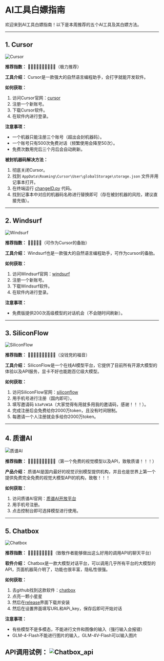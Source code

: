 # AI工具白嫖指南

欢迎来到AI工具白嫖指南！以下是本周推荐的五个AI工具及其白嫖方法。

---

## 1. Cursor

![Cursor](https://github.com/CodermanYHZ/BaiPiao/blob/main/image/cursor.png)

**推荐指数：** 🌟🌟🌟🌟🌟🌟🌟🌟🌟🌟（极力推荐）

**工具介绍：**
Cursor是一款强大的自然语言编程助手，会打字就能开发软件。

**如何获取：**
1. 访问Cursor官网：[cursor](https://www.cursor.com/)
2. 注册一个新账号。
3. 下载Cursor软件。
4. 在软件内进行登录。

**注意事项：**
- 一个机器只能注册三个账号（超出会封机器码）。
- 一个账号只有500次免费对话（频繁使用会降至50次）。
- 免费次数用完后三个月后会自动刷新。

**被封机器码解决方法：**
1. 彻底关闭Cursor。
2. 找到 `AppData\Roaming\Cursor\User\globalStorage\storage.json` 文件并用记事本打开。
3. 在终端运行 [changeID.py](https://github.com/CodermanYHZ/BaiPiao/blob/main/changeID.py) 代码。
4. 找到记事本中对应的机器码名称进行替换即可（存在被封机器的风险，建议直接充值）。

---

## 2. Windsurf

![Windsurf](https://github.com/CodermanYHZ/BaiPiao/blob/main/image/windsurf.png)

**推荐指数：** 🌟🌟🌟🌟🌟（可作为Cursor的备胎）

**工具介绍：**
Windsurf也是一款强大的自然语言编程助手，可作为cursor的备胎。

**如何获取：**
1. 访问Windsurf官网：[windsurf](https://codeium.com/windsurf)
2. 注册一个新账号。
3. 下载Windsurf软件。
4. 在软件内进行登录。

**注意事项：**
- 免费版提供200次高级模型的对话机会（不会随时间刷新）。

---

## 3. SiliconFlow

![SiliconFlow](https://github.com/CodermanYHZ/BaiPiao/blob/main/image/siliconflow.png)

**推荐指数：** 🌟🌟🌟🌟🌟🌟🌟🌟🌟🌟（没钱党的福音）

**工具介绍：**
SiliconFlow是一个在线AI模型平台，它提供了目前所有开源大模型的体验以及API服务，显卡不好也能跑百亿级大模型。

**如何获取：**
1. 访问SiliconFlow官网：[siliconflow](https://siliconflow.cn/zh-cn/)
2. 用手机号进行注册（国内即可）。
3. 填写邀请码 `b3aPzW1A`（大家觉得有用就多用我的邀请码，感谢！！！）。
4. 完成注册后会免费给你2000万token，且没有时间限制。
5. 每邀请一个人注册就会多给你2000万token。

---

## 4. 质谱AI

![质谱AI](https://github.com/CodermanYHZ/BaiPiao/blob/main/image/zhipu.png)

**推荐指数：** 🌟🌟🌟🌟🌟🌟🌟🌟🌟🌟（第一个免费的视觉模型以及API，致敬质谱！！！）

**产品介绍：**
质谱AI是国内最好的视觉识别模型提供机构，并且也是世界上第一个提供免费完全免费的视觉大模型API的机构，致敬！！！

**如何获取：**
1. 访问质谱AI官网：[质谱AI开放平台](https://www.bigmodel.cn/invite?icode=jr%2FlON11LFYxOWzfRSnoruZLO2QH3C0EBTSr%2BArzMw4%3D)
2. 用手机号注册。
3. 点击控制台即可选择模型进行使用。

---

## 5. Chatbox

![Chatbox](https://github.com/CodermanYHZ/BaiPiao/blob/main/image/chatbox.png)

**推荐指数：** 🌟🌟🌟🌟🌟🌟🌟🌟🌟（致敬作者能够做出这么好用的调用API的聊天平台）

**软件介绍：**
Chatbox是一款大模型对话平台，可以调用几乎所有平台的大模型的API，页面机器简介明了，功能也很丰富，隐私性很强。

**如何获取：**
1. 去github找到这款软件：[chatbox](https://github.com/Bin-Huang/chatbox)
2. 点亮一颗小星星
3. 然后在[release](https://github.com/Bin-Huang/chatbox/releases/tag/v0.10.2)界面下载并安装
4. 然后在设置界面填写URL和APi_key，保存后即可开始对话

**注意事项：**
- 有些模型不是多模态，不能进行文件和图像的输入（强行输入会报错）
- GLM-4-Flash不能进行图片的输入，GLM-4V-Flash可以输入图片

**API调用试例：**
![Chatbox_api](https://github.com/CodermanYHZ/BaiPiao/blob/main/image/chatbox_api.png)
---
